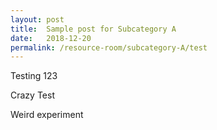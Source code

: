 ```yaml
---
layout: post
title:  Sample post for Subcategory A
date:   2018-12-20
permalink: /resource-room/subcategory-A/test
---
```


Testing 123

Crazy Test

Weird experiment
